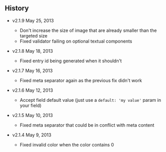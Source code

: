 ## History

- v2.1.9 May 25, 2013
    - Don't increase the size of image that are already smaller than the targeted size
    - Fixed validator failing on optional textual components

- v2.1.8 May 18, 2013
    - Fixed entry id being generated when it shouldn't

- v2.1.7 May 16, 2013
    - Fixed meta separator again as the previous fix didn't work

- v2.1.6 May 12, 2013
    - Accept field default value (just use a ``default: 'my value'`` param in your field)

- v2.1.5 May 10, 2013
    - Fixed meta separator that could be in conflict with meta content

- v2.1.4 May 9, 2013
    - Fixed invalid color when the color contains 0
